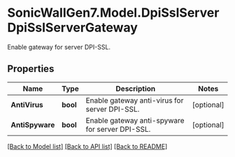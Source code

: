 # SonicWallGen7.Model.DpiSslServerDpiSslServerGateway
Enable gateway for server DPI-SSL.

## Properties

Name | Type | Description | Notes
------------ | ------------- | ------------- | -------------
**AntiVirus** | **bool** | Enable gateway anti-virus for server DPI-SSL. | [optional] 
**AntiSpyware** | **bool** | Enable gateway anti-spyware for server DPI-SSL. | [optional] 

[[Back to Model list]](../README.md#documentation-for-models) [[Back to API list]](../README.md#documentation-for-api-endpoints) [[Back to README]](../README.md)

